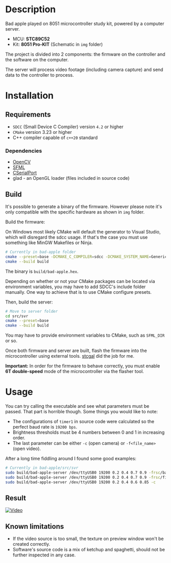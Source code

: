 # Description

Bad apple played on 8051 microcontroller study kit, powered by a computer server.

* MCU: **STC89C52**
* Kit: **8051 Pro-KIT** (Schematic in `img` folder)

The project is divided into 2 components: the firmware on the controller and the software on the computer.

The server will process video footage (including camera capture) and send data to the controller to process.

# Installation

## Requirements

* `SDCC` (Small Device C Compiler) version `4.2` or higher
* `CMake` version 3.23 or higher
* C++ compiler capable of `c++20` standard

### Dependencies

* [OpenCV](https://github.com/opencv/opencv)
* [SFML](https://github.com/SFML/SFML)
* [CSerialPort](https://github.com/itas109/CSerialPort)
* glad - an OpenGL loader (files included in source code)

## Build

It's possible to generate a binary of the firmware. However please note it's only compatible with the specific hardware as shown in `img` folder.

Build the firmware:

On Windows most likely CMake will default the generator to Visual Studio, which will disregard the sdcc usage. If that's the case you must use something like MinGW Makefiles or Ninja.

```bash
# Currently in bad-apple folder
cmake --preset=base -DCMAKE_C_COMPILER=sdcc -DCMAKE_SYSTEM_NAME=Generic # -G"MinGW Makefiles" or -G"Ninja"
cmake --build build
```

The binary is `build/bad-apple.hex`.

Depending on whether or not your CMake packages can be located via environment variables, you may have to add SDCC's include folder manually. One way to achieve that is to use CMake configure presets.

Then, build the server:

```bash
# Move to server folder
cd src/svr
cmake --preset=base
cmake --build build
```

You may have to provide environment variables to CMake, such as `SFML_DIR` or so.

Once both firmware and server are built, flash the firmware into the microcontroller using external tools. [stcgal](https://github.com/grigorig/stcgal) did the job for me.

**Important:** In order for the firmware to behave correctly, you must enable **6T double-speed** mode of the microcontroller via the flasher tool.

# Usage

You can try calling the executable and see what parameters must be passed. That part is horrible though. Some things you would like to note:
* The configurations of `timer1` in source code were calculated so the perfect baud rate is `19200 bps`.
* Brightness thresholds must be 4 numbers between 0 and 1 in increasing order.
* The last parameter can be either `-c` (open camera) or `-f<file_name>` (open video).

After a long time fiddling around I found some good examples:

```bash
# Currently in bad-apple/src/svr
sudo build/bad-apple-server /dev/ttyUSB0 19200 0.2 0.4 0.7 0.9 -frsc/bad-apple.mp4
sudo build/bad-apple-server /dev/ttyUSB0 19200 0.2 0.4 0.7 0.9 -frsc/fire.mp4
sudo build/bad-apple-server /dev/ttyUSB0 19200 0.2 0.4 0.6 0.85 -c
```

## Result
[![Video](https://i.imgur.com/Ik74nzT.png)](https://youtu.be/O3pgFUubkxc)


## Known limitations
* If the video source is too small, the texture on preview window won't be created correctly.
* Software's source code is a mix of ketchup and spaghetti, should not be further inspected in any case.